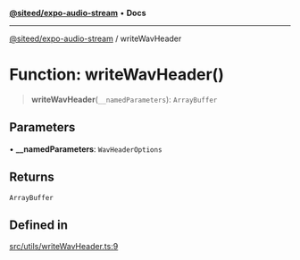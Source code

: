[**@siteed/expo-audio-stream**](../README.md) • **Docs**

***

[@siteed/expo-audio-stream](../README.md) / writeWavHeader

# Function: writeWavHeader()

> **writeWavHeader**(`__namedParameters`): `ArrayBuffer`

## Parameters

• **\_\_namedParameters**: `WavHeaderOptions`

## Returns

`ArrayBuffer`

## Defined in

[src/utils/writeWavHeader.ts:9](https://github.com/deeeed/expo-audio-stream/blob/d09cba6753f6db88492aae446fb1419025e01b89/packages/expo-audio-stream/src/utils/writeWavHeader.ts#L9)
